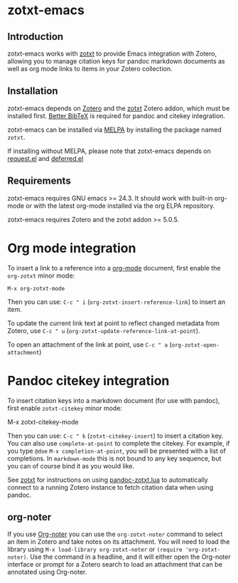 # zotxt-emacs

## Introduction

zotxt-emacs works with [zotxt](https://github.com/egh/zotxt) to provide Emacs integration with Zotero, allowing you to manage citation keys for pandoc markdown documents as well as org mode links to items in your Zotero collection.

## Installation

zotxt-emacs depends on [Zotero](https://www.zotero.org/) and the [zotxt](https://github.com/egh/zotxt) Zotero addon, which must be installed first. [Better BibTeX](https://retorque.re/zotero-better-bibtex/) is required for pandoc and citekey integration.

zotxt-emacs can be installed via [MELPA](https://melpa.org/#/?q=zotxt) by installing the package named `zotxt`.

If installing without MELPA, please note that zotxt-emacs depends on [request.el](https://github.com/tkf/emacs-request) and [deferred.el](https://github.com/kiwanami/emacs-deferred)

## Requirements

zotxt-emacs requires GNU emacs >= 24.3. It should work with built-in org-mode or with the latest org-mode installed via the org ELPA repository.

zotxt-emacs requires Zotero and the zotxt addon >= 5.0.5.

# Org mode integration

To insert a link to a reference into a [org-mode](https://orgmode.org/) document, first enable the `org-zotxt` minor mode:

    M-x org-zotxt-mode

Then you can use: `C-c " i` (`org-zotxt-insert-reference-link`) to insert an item.

To update the current link text at point to reflect changed metadata from Zotero, use `C-c " u` (`org-zotxt-update-reference-link-at-point`).

To open an attachment of the link at point, use `C-c " a` (`org-zotxt-open-attachment`)

# Pandoc citekey integration

To insert citation keys into a markdown document (for use with pandoc), first enable  `zotxt-citekey` minor mode:

  M-x zotxt-citekey-mode
  
Then you can use: `C-c " k` (`zotxt-citekey-insert`) to insert a citation key. You can also use `complete-at-point` to complete the citekey. For example, if you type `@doe` `M-x completion-at-point`, you will be presented with a list of completions. In `markdown-mode` this is not bound to any key sequence, but you can of course bind it as you would like.

See [zotxt](https://github.com/egh/zotxt) for instructions on using [pandoc-zotxt.lua](https://github.com/odkr/pandoc-zotxt.lua) to automatically connect to a running Zotero instance to fetch citation data when using pandoc.

## org-noter

If you use [Org-noter](https://github.com/weirdNox/org-noter) you can use the `org-zotxt-noter` command to select an item in Zotero and take notes on its attachment. You will need to load the library using `M-x load-library org-zotxt-noter` or `(require 'org-zotxt-noter)`. Use the command in a headline, and it will either open the Org-noter interface or prompt for a Zotero search to load an attachment that can be annotated using Org-noter.
